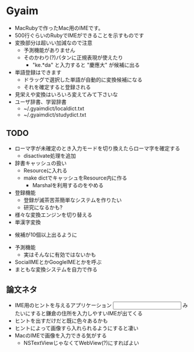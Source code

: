 # Gyaim

 * MacRubyで作ったMac用のIMEです。
 * 500行ぐらいのRubyでIMEができることを示すものです
 * 変換部分は超いい加減なので注意
    * 予測機能がありません
    * そのかわり(?)パタンに正規表現が使えたり
        * "ke.*da" と入力すると "慶應大" が候補に出る
 * 単語登録はできます
    - ドラッグで選択した単語が自動的に変換候補になる
    - それを確定すると登録される
 * 見栄えや変換はいろいろ変えてみて下さいな
 * ユーザ辞書、学習辞書
    - ~/.gyaimdict/localdict.txt
    - ~/.gyaimdict/studydict.txt

## TODO

 * ローマ字が未確定のとき入力モードを切り換えたらローマ字を確定する
    - disactivate処理を追加
 * 辞書キャッシュの扱い
    - Resourceに入れる
    - make dictでキャッシュをResource内に作る
        - Marshalを利用するのをやめる
 * 登録機能
    - 登録が滅茶苦茶簡単なシステムを作りたい
    - 研究になるかも?
 * 様々な変換エンジンを切り替える
 * 単漢字変換
  - 候補が10個以上出るように
 * 予測機能
    - 実はそんなに有効ではないかも
 * SocialIMEとかGoogleIMEとかを呼ぶ
 * まともな変換システムを自力で作る

## 論文ネタ

 * IME用のヒントを与えるアプリケーション
        <input type="text" hint="kamakura_address">
   みたいにすると鎌倉の住所を入力しやすいIMEが出てくる
 * ヒントを出すだけだと既に色々あるかも
 * ヒントによって画像すら入れられるようにすると凄い
 * MacのIMEで画像を入力できる気がする
    - NSTextViewじゃなくてWebView(?)にすればよい